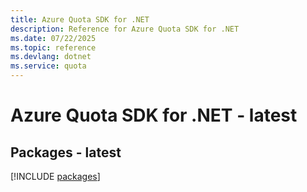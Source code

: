 ```yaml
---
title: Azure Quota SDK for .NET
description: Reference for Azure Quota SDK for .NET
ms.date: 07/22/2025
ms.topic: reference
ms.devlang: dotnet
ms.service: quota
---
```

# Azure Quota SDK for .NET - latest
## Packages - latest
[!INCLUDE [packages](quota-index.md)]